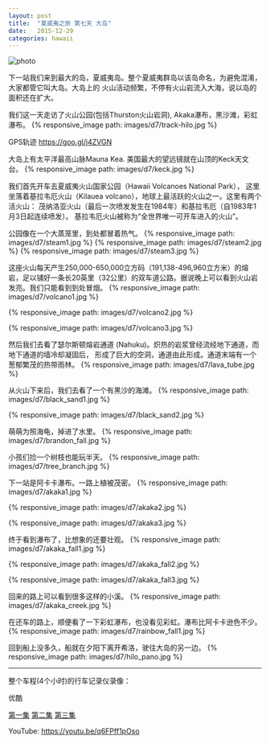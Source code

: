 ```yaml
---
layout: post
title:  "夏威夷之旅 第七天 大岛"
date:   2015-12-29
categories: hawaii 
---
```


![photo]({{site.url}}/images/d7/route-hilo.jpg)

下一站我们来到最大的岛，夏威夷岛。整个夏威夷群岛以该岛命名，为避免混淆，大家都管它叫大岛。大岛上的
火山活动频繁，不停有火山岩流入大海，说以岛的面积还在扩大。

我们这一天走访了火山公园(包括Thurston火山岩洞), Akaka瀑布，黑沙滩，彩虹瀑布。
{% responsive_image path: images/d7/track-hilo.jpg %}

GPS轨迹  <https://goo.gl/j4ZVGN>

大岛上有太平洋最高山脉Mauna Kea. 美国最大的望远镜就在山顶的Keck天文台。
{% responsive_image path: images/d7/keck.jpg %}

我们首先开车去夏威夷火山国家公园（Hawaii Volcanoes National Park），
这里坐落着基拉韦厄火山（Kilauea volcano），地球上最活跃的火山之一。这里有两个活火山：
茂纳洛亚火山（最后一次喷发发生在1984年）和基拉韦厄（自1983年1月3日起连续喷发）。
基拉韦厄火山被称为“全世界唯一可开车进入的火山”。

公园像在一个大蒸笼里，到处都冒着热气。
{% responsive_image path: images/d7/steam1.jpg %}
{% responsive_image path: images/d7/steam2.jpg %}
{% responsive_image path: images/d7/steam3.jpg %}

这座火山每天产生250,000-650,000立方码（191,138-496,960立方米）的熔岩，足以铺好一条长20英里（32公里）的双车道公路。据说晚上可以看到火山岩发亮。我们只能看到到处冒烟。
{% responsive_image path: images/d7/volcano1.jpg %}

{% responsive_image path: images/d7/volcano2.jpg %}

{% responsive_image path: images/d7/volcano3.jpg %}

然后我们去看了瑟尔斯顿熔岩通道 (Nahuku)。炽热的岩浆曾经流经地下通道，而地下通道的墙冷却凝固后，
形成了巨大的空洞，通道由此形成。通道末端有一个葱郁繁茂的热带雨林。
{% responsive_image path: images/d7/lava_tube.jpg %}

从火山下来后，我们去看了一个有黑沙的海滩。
{% responsive_image path: images/d7/black_sand1.jpg %}

{% responsive_image path: images/d7/black_sand2.jpg %}

萌萌为照海龟，掉进了水里。
{% responsive_image path: images/d7/brandon_fall.jpg %}

小孩们捡一个树枝也能玩半天。
{% responsive_image path: images/d7/tree_branch.jpg %}

下一站是阿卡卡瀑布。一路上植被茂密。
{% responsive_image path: images/d7/akaka1.jpg %}

{% responsive_image path: images/d7/akaka2.jpg %}

{% responsive_image path: images/d7/akaka3.jpg %}

终于看到瀑布了，比想象的还要壮观。
{% responsive_image path: images/d7/akaka_fall1.jpg %}

{% responsive_image path: images/d7/akaka_fall2.jpg %}

{% responsive_image path: images/d7/akaka_fall3.jpg %}

回来的路上可以看到很多这样的小溪。
{% responsive_image path: images/d7/akaka_creek.jpg %}

在还车的路上，顺便看了一下彩虹瀑布，也没看见彩虹。瀑布比阿卡卡逊色不少。
{% responsive_image path: images/d7/rainbow_fall1.jpg %}

回到船上没多久，船就在夕阳下离开希洛，驶往大岛的另一边。
{% responsive_image path: images/d7/hilo_pano.jpg %}

--------------------

整个车程(4个小时)的行车记录仪录像：

优酷

[第一集](http://v.youku.com/v_show/id_XMTQzODQ4NTMyOA==.html)
[第二集](http://v.youku.com/v_show/id_XMTQzODQ5ODI4NA==.html) 
[第三集](http://v.youku.com/v_show/id_XMTQzODUwNTM2OA==.html) 

YouTube: <https://youtu.be/q6FPff1pOso>

